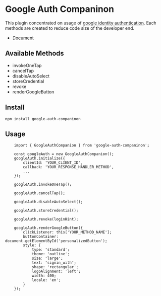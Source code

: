 # Google Auth Companinon

This plugin concentrated on usage of [google identity authentication](https://developers.google.com/identity/gsi/web/guides/overview).
Each methods are created to reduce code size of the developer end.

- [Document](https://developers.google.com/identity/gsi/web/guides/overview)


## Available Methods
- invokeOneTap
- cancelTap
- disableAutoSelect
- storeCredential
- revoke
- renderGoogleButton

## Install

`npm install google-auth-companinon`

## Usage

```
    import { GoogleAuthCompanion } from 'google-auth-companinon';

    const googleAuth = new GoogleAuthCompanion();
    googleAuth.initialize({
        clientId: 'YOUR_CLIENT_ID',
        callback: 'YOUR_RESPONSE_HANDLER_METHOD',
        ...
    });

    googleAuth.invokeOneTap();

    googleAuth.cancelTap();

    googleAuth.disableAutoSelect();

    googleAuth.storeCredential();

    googleAuth.revoke(loginHint);

    googleAuth.renderGoogleButton({
        clickListener: this['YOUR_METHOD_NAME'];
        buttonContainer: document.getElementById('personalizedButton');
        style: {
            type: 'standard';
            theme: 'outline';
            size: 'large';
            text: 'signin_with';
            shape: 'rectangular';
            logoAlignment: 'left';
            width: 400;
            locale: 'en';
        }
    });

```